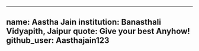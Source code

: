 
---
name: Aastha Jain
institution: Banasthali Vidyapith, Jaipur
quote: Give your best Anyhow!
github_user: Aasthajain123
---
